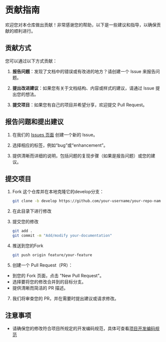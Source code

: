 # 贡献指南

欢迎您对本仓库做出贡献！非常感谢您的帮助，以下是一些建议和指导，以确保贡献的顺利进行。

## 贡献方式

您可以通过以下方式贡献：

1. **报告问题**：发现了文档中的错误或有改进的地方？请创建一个 Issue 来报告问题。

2. **提出改进建议**：如果您有关于文档结构、内容或样式的建议，请通过 Issue 提出您的想法。

3. **提交项目**：如果您有自己的项目并希望分享，欢迎提交 Pull Request。

## 报告问题和提出建议

1. 在我们的 [Issues 页面](https://github.com/JackLau1222/OpenConverter/issues) 创建一个新的 Issue。

2. 选择相应的标签，例如“bug”或“enhancement”。

3. 提供清晰而详细的说明，包括问题的复现步骤（如果是报告问题）或您的建议。

## 提交项目

1. Fork 这个仓库并在本地克隆它的develop分支：

    ```bash
   git clone -b develop https://github.com/your-username/your-repo-name.git
   ```
   
2. 在此目录下进行修改
    
    
    
4. 提交您的修改
    ```bash
    git add .
    git commit -m "Add/modify your-documentation"
    ```
    
5. 推送到您的Fork
    ```bash
    git push origin feature/your-feature
    ```
    
6. 创建一个 Pull Request（PR）：

- 到您的 Fork 页面，点击 "New Pull Request"。
- 选择要将您的修改合并到的目标分支。
- 提供清晰而简洁的 PR 描述。
7. 我们将审查您的 PR，并在需要时提出建议或请求修改。

## 注意事项

- 请确保您的修改符合项目所规定的开发编码规范，具体可查看[项目开发编码规范](.https://github.com/JackLau1222/OpenConverter/blob/develop/README.md)